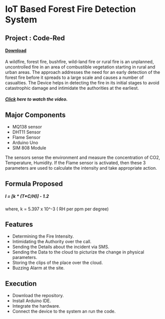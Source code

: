 # IoT Based Forest Fire Detection System
## Project : Code-Red
#### [Download](https://github.com/PankajGrg/IoT-ForestFireDetection.git)
A wildfire, forest fire, bushfire, wild-land fire or rural fire is an unplanned, uncontrolled fire in an area of combustible vegetation starting in rural and urban areas. The approach addresses the need for an early detection of the forest fire before it spreads to a large scale and causes a number of casualties.
The Device helps in detecting the fire in its initial stages to avoid catastrophic damage and intimidate the authorities at the earliest.
##### [Click](https://drive.google.com/file/d/1biDBTwWqfK0Ubjh_4VI0WeSi-aqg2-dI/view?usp=sharing) here to watch the video.
## Major Components
- MQ138 sensor
- DHT11 Sensor
- Flame Sensor
- Arduino Uno
- SIM 808 Module

The sensors sense the environment and measure the concentration of CO2, Temperature, Humidity. If the Flame sensor is activated, then these 3 parameters are used to calculate the intensity and take appropriate action.
## Formula Proposed
##### I = [k * (T*C/H)] - 1.2
where, k = 5.397 x 10^-3 ( RH per ppm per degree) 
## Features
- Determining the Fire Intensity.
- Intimidating the Authority over the call.
- Sending the Details about the incident via SMS.
- Sending the Data to the cloud to picturize the change in physical parameters.
- Storing the clips of the place over the cloud.
- Buzzing Alarm at the site.

## Execution
- Download the repository.
- Install Arduino IDE. 
- Integrate the hardware.
- Connect the device to the system an run the code.
